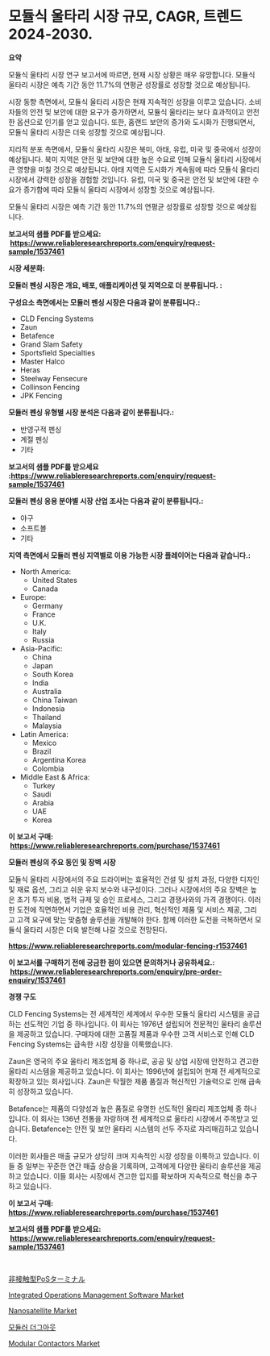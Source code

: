 <p><h1>모듈식 울타리 시장 규모, CAGR, 트렌드 2024-2030.</h1></p><p><strong>요약</strong></p>
<p><p>모듈식 울타리 시장 연구 보고서에 따르면, 현재 시장 상황은 매우 유망합니다. 모듈식 울타리 시장은 예측 기간 동안 11.7%의 연평균 성장률로 성장할 것으로 예상됩니다.</p><p>시장 동향 측면에서, 모듈식 울타리 시장은 현재 지속적인 성장을 이루고 있습니다. 소비자들의 안전 및 보안에 대한 요구가 증가하면서, 모듈식 울타리는 보다 효과적이고 안전한 옵션으로 인기를 얻고 있습니다. 또한, 홈랜드 보안의 증가와 도시화가 진행되면서, 모듈식 울타리 시장은 더욱 성장할 것으로 예상됩니다.</p><p>지리적 분포 측면에서, 모듈식 울타리 시장은 북미, 아태, 유럽, 미국 및 중국에서 성장이 예상됩니다. 북미 지역은 안전 및 보안에 대한 높은 수요로 인해 모듈식 울타리 시장에서 큰 영향을 미칠 것으로 예상됩니다. 아태 지역은 도시화가 계속됨에 따라 모듈식 울타리 시장에서 강력한 성장을 경험할 것입니다. 유럽, 미국 및 중국은 안전 및 보안에 대한 수요가 증가함에 따라 모듈식 울타리 시장에서 성장할 것으로 예상됩니다.</p><p>모듈식 울타리 시장은 예측 기간 동안 11.7%의 연평균 성장률로 성장할 것으로 예상됩니다.</p></p>
<p><strong>보고서의 샘플 PDF를 받으세요: &nbsp;<a href="https://www.reliableresearchreports.com/enquiry/request-sample/1537461">https://www.reliableresearchreports.com/enquiry/request-sample/1537461</a></strong></p>
<p><strong>시장 세분화:</strong></p>
<p><strong> 모듈러 펜싱 시장은 개요, 배포, 애플리케이션 및 지역으로 더 분류됩니다. :</strong></p>
<p><strong>구성요소 측면에서는 모듈러 펜싱 시장은 다음과 같이 분류됩니다.:</strong></p>
<p><ul><li>CLD Fencing Systems</li><li>Zaun</li><li>Betafence</li><li>Grand Slam Safety</li><li>Sportsfield Specialties</li><li>Master Halco</li><li>Heras</li><li>Steelway Fensecure</li><li>Collinson Fencing</li><li>JPK Fencing</li></ul></p>
<p><strong> 모듈러 펜싱 유형별 시장 분석은 다음과 같이 분류됩니다.:</strong></p>
<p><ul><li>반영구적 펜싱</li><li>계절 펜싱</li><li>기타</li></ul></p>
<p><strong>보고서의 샘플 PDF를 받으세요 :<a href="https://www.reliableresearchreports.com/enquiry/request-sample/1537461">https://www.reliableresearchreports.com/enquiry/request-sample/1537461</a></strong></p>
<p><strong> 모듈러 펜싱 응용 분야별 시장 산업 조사는 다음과 같이 분류됩니다.:</strong></p>
<p><ul><li>야구</li><li>소프트볼</li><li>기타</li></ul></p>
<p><strong>지역 측면에서 모듈러 펜싱 지역별로 이용 가능한 시장 플레이어는 다음과 같습니다.:</strong></p>
<p><ul>
    <li>
        North America:
        <ul>
            <li>United States</li>
            <li>Canada</li>
        </ul>
    </li>
    <li>
        Europe:
        <ul>
            <li>Germany</li>
            <li>France</li>
            <li>U.K.</li>
            <li>Italy</li>
            <li>Russia</li>
        </ul>
    </li>
    <li>
        Asia-Pacific:
        <ul>
            <li>China</li>
            <li>Japan</li>
            <li>South Korea</li>
            <li>India</li>
            <li>Australia</li>
            <li>China Taiwan</li>
            <li>Indonesia</li>
            <li>Thailand</li>
            <li>Malaysia</li>
        </ul>
    </li>
    <li>
        Latin America:
        <ul>
            <li>Mexico</li>
            <li>Brazil</li>
            <li>Argentina Korea</li>
            <li>Colombia</li>
        </ul>
    </li>
    <li>
        Middle East & Africa:
        <ul>
            <li>Turkey</li>
            <li>Saudi</li>
            <li>Arabia</li>
            <li>UAE</li>
            <li>Korea</li>
        </ul>
    </li>
    </ul></p>
<p><strong>이 보고서 구매: &nbsp;<a href="https://www.reliableresearchreports.com/purchase/1537461">https://www.reliableresearchreports.com/purchase/1537461</a></strong></p>
<p><strong>모듈러 펜싱의 주요 동인 및 장벽 시장</strong></p>
<p><p>모듈식 울타리 시장에서의 주요 드라이버는 효율적인 건설 및 설치 과정, 다양한 디자인 및 재료 옵션, 그리고 쉬운 유지 보수와 내구성이다. 그러나 시장에서의 주요 장벽은 높은 초기 투자 비용, 법적 규제 및 승인 프로세스, 그리고 경쟁사와의 가격 경쟁이다. 이러한 도전에 직면하면서 기업은 효율적인 비용 관리, 혁신적인 제품 및 서비스 제공, 그리고 고객 요구에 맞는 맞춤형 솔루션을 개발해야 한다. 함께 이러한 도전을 극복하면서 모듈식 울타리 시장은 더욱 발전해 나갈 것으로 전망된다.</p></p>
<p><strong><a href="https://www.reliableresearchreports.com/modular-fencing-r1537461">https://www.reliableresearchreports.com/modular-fencing-r1537461</a></strong></p>
<p><strong>이 보고서를 구매하기 전에 궁금한 점이 있으면 문의하거나 공유하세요.: &nbsp;<a href="https://www.reliableresearchreports.com/enquiry/pre-order-enquiry/1537461">https://www.reliableresearchreports.com/enquiry/pre-order-enquiry/1537461</a></strong></p>
<p><strong>경쟁 구도</strong></p>
<p><p>CLD Fencing Systems는 전 세계적인 세계에서 우수한 모듈식 울타리 시스템을 공급하는 선도적인 기업 중 하나입니다. 이 회사는 1976년 설립되어 전문적인 울타리 솔루션을 제공하고 있습니다. 구매자에 대한 고품질 제품과 우수한 고객 서비스로 인해 CLD Fencing Systems는 급속한 시장 성장을 이룩했습니다.</p><p>Zaun은 영국의 주요 울타리 제조업체 중 하나로, 공공 및 상업 시장에 안전하고 견고한 울타리 시스템을 제공하고 있습니다. 이 회사는 1996년에 설립되어 현재 전 세계적으로 확장하고 있는 회사입니다. Zaun은 탁월한 제품 품질과 혁신적인 기술력으로 인해 급속히 성장하고 있습니다.</p><p>Betafence는 제품의 다양성과 높은 품질로 유명한 선도적인 울타리 제조업체 중 하나입니다. 이 회사는 136년 전통을 자랑하며 전 세계적으로 울타리 시장에서 주목받고 있습니다. Betafence는 안전 및 보안 울타리 시스템의 선두 주자로 자리매김하고 있습니다.</p><p>이러한 회사들은 매출 규모가 상당히 크며 지속적인 시장 성장을 이룩하고 있습니다. 이들 중 일부는 꾸준한 연간 매출 상승을 기록하며, 고객에게 다양한 울타리 솔루션을 제공하고 있습니다. 이들 회사는 시장에서 견고한 입지를 확보하며 지속적으로 혁신을 추구하고 있습니다.</p></p>
<p><strong>이 보고서 구매: &nbsp; <a href="https://www.reliableresearchreports.com/purchase/1537461">https://www.reliableresearchreports.com/purchase/1537461</a></strong></p>
<p><strong>보고서의 샘플 PDF를 받으세요: &nbsp;<a href="https://www.reliableresearchreports.com/enquiry/request-sample/1537461">https://www.reliableresearchreports.com/enquiry/request-sample/1537461</a></strong><strong></strong></p>
<p>&nbsp;</p>
<p><p><a href="https://github.com/schmahlson/Market-Research-Report-List-1/blob/main/142387355804.md">非接触型PoSターミナル</a></p><p><a href="https://github.com/vimar16th/Market-Research-Report-List-4/blob/main/integrated-operations-management-software-market.md">Integrated Operations Management Software Market</a></p><p><a href="https://www.linkedin.com/pulse/nanosatellite-market-outlook-industry-overview-forecast-2024-or9tf?trackingId=pDpp2QtQSgRiO844%2B7HKuQ%3D%3D">Nanosatellite Market</a></p><p><a href="https://github.com/rcabello548/Market-Research-Report-List-1/blob/main/896634553750.md">모듈러 더그아웃</a></p><p><a href="https://www.linkedin.com/pulse/analyzing-modular-contactors-market-global-industry-perspective-htkif?trackingId=MW%2F1ETnJNwO7XXvkrBCzUg%3D%3D">Modular Contactors Market</a></p></p>
